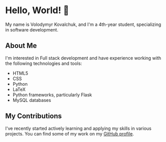# Hello, World! 👋

My name is Volodymyr Kovalchuk, and I'm a 4th-year student, specializing in software development.

## About Me

I'm interested in Full stack development and have experience working with the following technologies and tools:

- HTML5
- CSS
- Python
- LaTeX
- Python frameworks, particularly Flask
- MySQL databases

## My Contributions

I've recently started actively learning and applying my skills in various projects. You can find some of my work on my [GitHub profile](link).
